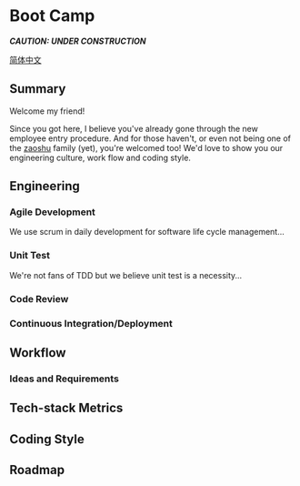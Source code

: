 # Boot Camp 

__*CAUTION: UNDER CONSTRUCTION*__

[简体中文](https://translate.google.com)

## Summary 

Welcome my friend! 

Since you got here, I believe you've already gone through the new employee entry procedure. And for those haven't, or even not being one of the
[zaoshu](https://zaoshu.io) family (yet), you're welcomed too! We'd love to show you our engineering culture, work flow and coding style.


## Engineering 

### Agile Development

We use scrum in daily development for software life cycle management...

### Unit Test 

We're not fans of TDD but we believe unit test is a necessity...

### Code Review

### Continuous Integration/Deployment

## Workflow

### Ideas and Requirements

## Tech-stack Metrics

## Coding Style

## Roadmap


